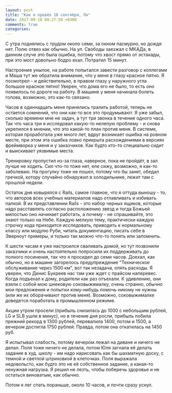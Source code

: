 ```yaml
---
layout: post
title: "Как я провёл 18 сентября, Пн"
date: 2017-09-18 09:27:59 +0300
comments: true
categories: 
---
```

С утра поднялись с трудом около семи, за окном пасмурно, но дождя нет. Полю отвез как обычно. На ул. Свободы заезжал с МКАДа, в данном случе это была ошибка, потому что хвост прямо от эстакады, при это мост довольно бодро ехал. Потратил 15 минут.

Настроение унылое, на работе попытался завести разговор с коллегами и Маша тут же обратила внимание, что у меня в глазу красное пятно. Я посмотрел - и действительно, в правом глазу у наружного угла большое красное пятно! Уверен, что дома его не было, то есть оно появилось по дороге на работу. В машине у меня начинала болеть голова, возможно, это как-то связано.

Часов в одиннадцать меня принялись тралить работой, теперь не остается сомнений, что они как-то все это продумывают. Я уже забыл, сколько времени мне не задач, а тут три звонка в течение одного часа. Так что часа три я исследовал какую-то нелепую проблему - и снова укрепился в мнении, что это какой-то план против меня. В системе, которая проработала уже много лет, вдруг возникает ошибка на ровном месте, при этом эта ошибка ловко прикрыта расхождениями в версиях фреймворка у меня и у заказчиков. Как будто кто-то специально сидит и выискивает уязвимые места.

Тренировку пропустил из-за глаза, наверное, пока не пройдёт, в зал лучше не ходить. Сил что-то тоже нет, еле сижу, возможно, я как-то заболеваю. На прогулку тоже не пошел, потому что бы занят, обедал гречкой, котору случайно обнаружил в холодильнике, лежит там с прошлой недели.

Остаток дня ковырялся с Rails, самое главное, что я оттуда выношу - то, что авторов всех учебных материалов надо отлавливать и избивать палкой. В их представлении Rails - это набор черных ящиков, которые надо расставлять согласно расположению звезд и тогда Божьей милостью оно начинает работать, а почему - не спрашивайте, это знают только на Небе. Каждую мелкую тему, практически каждую строчку кода приходится исследовать, приводить к нормальному классу или модулю Руби, читать документацию, писать себе в Эверноут примеры, и только так можно что-то понять или запомнить.

К шести часам я уже настроился сваливать домой, но тут позвонили заказчики и очень настоятельно попросили их поддерживать до полного посинения, так что я просидел до семи часов. Доехал, как обычно, но в машине загорелось предупреждение "Техническое обслуживание через 1500 км", вот так незадача, опять расходы. Я уверен, что Денис Букреев нас там уже ждет с прайсом наперевес. Когда подъехал к дому, родители как раз отъехали. К удивлению, они взяли с собой мою шнековую соковыжималку, очень странно, обычно мои предложения и попытки кому-нибудь помочь никому не нужны (или же их оборачивают против меня). Возможно, соковыжималке доведется поработать в промышленном режиме. 

Акции утром просели (прибыль снизилась до 1000 с небольшим рублей, LG и SLB ушли в минус), но в течение дня росли, прибыль побила прежний рекорд в 1300 рублей, перевалила 1400, потом и 1500, а вечером достигла 1750 рублей. Правда, потом она откатилась на 1450 руб. 

Я испытывал слабость, потому вечером лежал на диване и ничего не делал. Поля тоже ничего не делала, потом Юля загнала её делать задание в худ. школу - им надо нарисовать как бы шахматную доску, с темной и светлой штриховкой в клеточках. Поля выражала недовольсто, как будто это не её собственное задание, а какая-то ненужная нагрузка. Я решил не лезть, чтобы поберечь здоровье и не остаться виноватым, как обычно.

Потом я лег спать пораньше, около 10 часов, и почти сразу уснул.